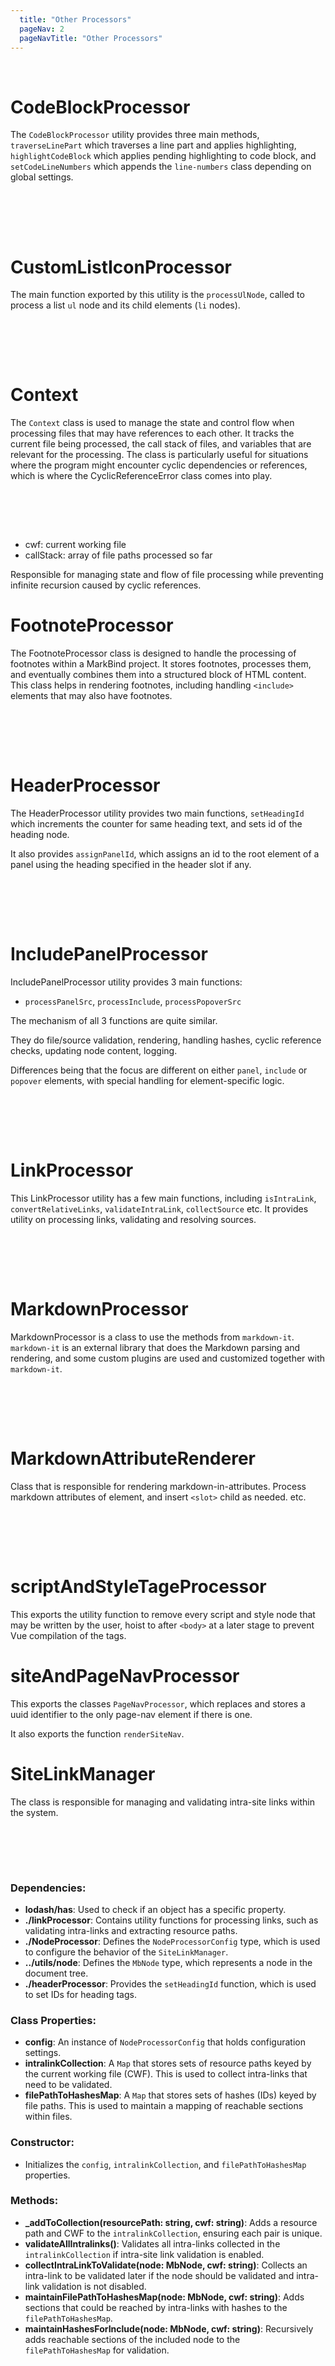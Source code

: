 ```yaml
---
  title: "Other Processors"
  pageNav: 2
  pageNavTitle: "Other Processors"
---
```


<br>

# CodeBlockProcessor

The `CodeBlockProcessor` utility provides three main methods, `traverseLinePart` which traverses a line part and applies highlighting, `highlightCodeBlock` which applies pending highlighting to code block, and `setCodeLineNumbers` which appends the `line-numbers` class depending on global settings.

<br>

<puml src="{{ baseUrl }}/diagrams/html/codeProcessor.puml" width=900 />

<br><br>

# CustomListIconProcessor

The main function exported by this utility is the `processUlNode`, called to process a list `ul` node and its child elements (`li` nodes).

<br>

<puml src="{{ baseUrl }}/diagrams/html/customListIconProcessor.puml" width=900 />

<br><br>

# Context

The `Context` class is used to manage the state and control flow when processing files that may have references to each other. It tracks the current file being processed, the call stack of files, and variables that are relevant for the processing. The class is particularly useful for situations where the program might encounter cyclic dependencies or references, which is where the CyclicReferenceError class comes into play.


<br>

<puml src="{{ baseUrl }}/diagrams/html/context.puml" width=500 />

<br><br>

* cwf: current working file
* callStack: array of file paths processed so far

Responsible for managing state and flow of file processing while preventing infinite recursion caused by cyclic references.

# FootnoteProcessor

The FootnoteProcessor class is designed to handle the processing of footnotes within a MarkBind project. It stores footnotes, processes them, and eventually combines them into a structured block of HTML content. This class helps in rendering footnotes, including handling `<include>` elements that may also have footnotes.


<br>

<puml src="{{ baseUrl }}/diagrams/html/footNoteProcessor.puml" width=800 />

<br><br>


# HeaderProcessor

The HeaderProcessor utility provides two main functions, `setHeadingId` which increments the counter for same heading text, and sets id of the heading node.

It also provides `assignPanelId`, which assigns an id to the root element of a panel using the heading specified in the header slot if any.

<br>

<puml src="{{ baseUrl }}/diagrams/html/headerProcessor.puml" width=800 />

<br><br>

# IncludePanelProcessor

IncludePanelProcessor utility provides 3 main functions:
* `processPanelSrc`, `processInclude`, `processPopoverSrc`

The mechanism of all 3 functions are quite similar.

They do file/source validation, rendering, handling hashes, cyclic reference checks, updating node content, logging.

Differences being that the focus are different on either `panel`, `include` or `popover` elements, with special handling for element-specific logic.

<br>

<puml src="{{ baseUrl }}/diagrams/html/processInclude.puml" width=800 />

<br><br>

# LinkProcessor

This LinkProcessor utility has a few main functions, including `isIntraLink`, `convertRelativeLinks`, `validateIntraLink`, `collectSource` etc. It provides utility on processing links, validating and resolving sources.


<br>

<puml src="{{ baseUrl }}/diagrams/html/linkProcessor.puml" width=800 />

<br><br>

# MarkdownProcessor

MarkdownProcessor is a class to use the methods from `markdown-it`. `markdown-it` is an external library that does the Markdown parsing and rendering, and some custom plugins are used and customized together with `markdown-it`.


<br>

<puml src="{{ baseUrl }}/diagrams/html/markdownProcessor.puml" width=500 />

<br><br>


# MarkdownAttributeRenderer

Class that is responsible for rendering markdown-in-attributes. Process markdown attributes of element, and insert `<slot>` child as needed. etc.

<br>

<puml src="{{ baseUrl }}/diagrams/html/markdownAttributeRenderer.puml" width=800 />

<br><br>

# scriptAndStyleTageProcessor

This exports the utility function to remove every script and style node that may be written by the user, hoist to after `<body>` at a later stage to prevent Vue compilation of the tags.

# siteAndPageNavProcessor

This exports the classes `PageNavProcessor`, which replaces and stores a uuid identifier to the only page-nav element if there is one.

It also exports the function `renderSiteNav`.

# SiteLinkManager

The class is responsible for managing and validating intra-site links within the system.

<br>

<puml src="{{ baseUrl }}/diagrams/html/siteLinkManager.puml" width=800 />

<br><br>

### Dependencies:

- **lodash/has**: Used to check if an object has a specific property.
- **./linkProcessor**: Contains utility functions for processing links, such as validating intra-links and extracting resource paths.
- **./NodeProcessor**: Defines the `NodeProcessorConfig` type, which is used to configure the behavior of the `SiteLinkManager`.
- **../utils/node**: Defines the `MbNode` type, which represents a node in the document tree.
- **./headerProcessor**: Provides the `setHeadingId` function, which is used to set IDs for heading tags.


### Class Properties:

- **config**: An instance of `NodeProcessorConfig` that holds configuration settings.
- **intralinkCollection**: A `Map` that stores sets of resource paths keyed by the current working file (CWF). This is used to collect intra-links that need to be validated.
- **filePathToHashesMap**: A `Map` that stores sets of hashes (IDs) keyed by file paths. This is used to maintain a mapping of reachable sections within files.


### Constructor:

- Initializes the `config`, `intralinkCollection`, and `filePathToHashesMap` properties.


### Methods:

- **_addToCollection(resourcePath: string, cwf: string)**: Adds a resource path and CWF to the `intralinkCollection`, ensuring each pair is unique.
- **validateAllIntralinks()**: Validates all intra-links collected in the `intralinkCollection` if intra-site link validation is enabled.
- **collectIntraLinkToValidate(node: MbNode, cwf: string)**: Collects an intra-link to be validated later if the node should be validated and intra-link validation is not disabled.
- **maintainFilePathToHashesMap(node: MbNode, cwf: string)**: Adds sections that could be reached by intra-links with hashes to the `filePathToHashesMap`.
- **maintainHashesForInclude(node: MbNode, cwf: string)**: Recursively adds reachable sections of the included node to the `filePathToHashesMap` for validation.





